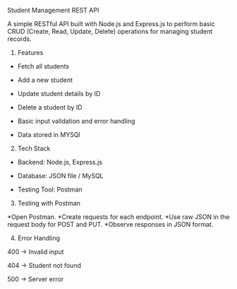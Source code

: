 Student Management REST API

A simple RESTful API built with Node.js and Express.js to perform basic CRUD (Create, Read, Update, Delete) operations for managing student records.

1. Features

* Fetch all students

* Add a new student

* Update student details by ID

* Delete a student by ID

* Basic input validation and error handling

* Data stored in MYSQl

2. Tech Stack

* Backend: Node.js, Express.js

* Database: JSON file / MySQL

* Testing Tool: Postman

3. Testing with Postman

*Open Postman.
*Create requests for each endpoint.
*Use raw JSON in the request body for POST and PUT.
*Observe responses in JSON format.

4. Error Handling

400 → Invalid input

404 → Student not found

500 → Server error
